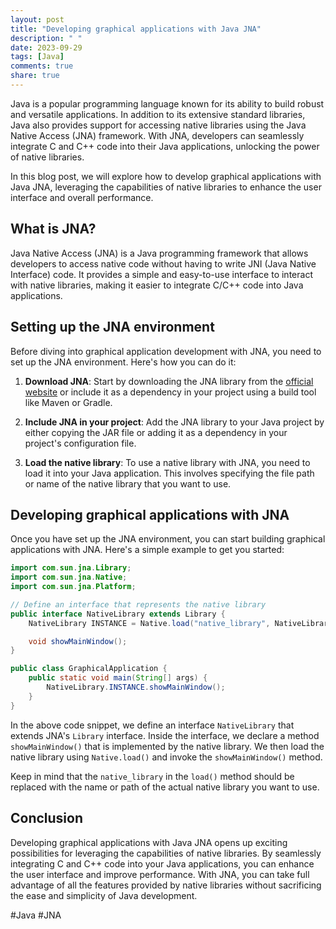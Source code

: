 ```yaml
---
layout: post
title: "Developing graphical applications with Java JNA"
description: " "
date: 2023-09-29
tags: [Java]
comments: true
share: true
---
```


Java is a popular programming language known for its ability to build robust and versatile applications. In addition to its extensive standard libraries, Java also provides support for accessing native libraries using the Java Native Access (JNA) framework. With JNA, developers can seamlessly integrate C and C++ code into their Java applications, unlocking the power of native libraries.

In this blog post, we will explore how to develop graphical applications with Java JNA, leveraging the capabilities of native libraries to enhance the user interface and overall performance.

## What is JNA?

Java Native Access (JNA) is a Java programming framework that allows developers to access native code without having to write JNI (Java Native Interface) code. It provides a simple and easy-to-use interface to interact with native libraries, making it easier to integrate C/C++ code into Java applications.

## Setting up the JNA environment

Before diving into graphical application development with JNA, you need to set up the JNA environment. Here's how you can do it:

1. **Download JNA**: Start by downloading the JNA library from the [official website](https://github.com/java-native-access/jna) or include it as a dependency in your project using a build tool like Maven or Gradle.

2. **Include JNA in your project**: Add the JNA library to your Java project by either copying the JAR file or adding it as a dependency in your project's configuration file.

3. **Load the native library**: To use a native library with JNA, you need to load it into your Java application. This involves specifying the file path or name of the native library that you want to use.

## Developing graphical applications with JNA

Once you have set up the JNA environment, you can start building graphical applications with JNA. Here's a simple example to get you started:

```java
import com.sun.jna.Library;
import com.sun.jna.Native;
import com.sun.jna.Platform;

// Define an interface that represents the native library
public interface NativeLibrary extends Library {
    NativeLibrary INSTANCE = Native.load("native_library", NativeLibrary.class);

    void showMainWindow();
}

public class GraphicalApplication {
    public static void main(String[] args) {
        NativeLibrary.INSTANCE.showMainWindow();
    }
}
```
In the above code snippet, we define an interface `NativeLibrary` that extends JNA's `Library` interface. Inside the interface, we declare a method `showMainWindow()` that is implemented by the native library. We then load the native library using `Native.load()` and invoke the `showMainWindow()` method.

Keep in mind that the `native_library` in the `load()` method should be replaced with the name or path of the actual native library you want to use.

## Conclusion

Developing graphical applications with Java JNA opens up exciting possibilities for leveraging the capabilities of native libraries. By seamlessly integrating C and C++ code into your Java applications, you can enhance the user interface and improve performance. With JNA, you can take full advantage of all the features provided by native libraries without sacrificing the ease and simplicity of Java development.

#Java #JNA